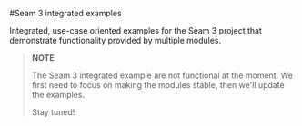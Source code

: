 #Seam 3 integrated examples

Integrated, use-case oriented examples for the Seam 3 project that demonstrate
functionality provided by multiple modules.

> **NOTE**
>
> The Seam 3 integrated example are not functional at the moment. We first need
> to focus on making the modules stable, then we'll update the examples.
> 
> Stay tuned!
